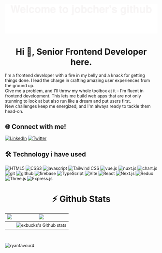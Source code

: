 [![MasterHead](https://github.com/BEPb/BEPb/blob/main/assets/Bottom_up.svg)](https://favourryan.netlify.app)
<h1 align="center">Hi 👋, Senior Frontend Developer here.</h1>

I'm a frontend developer with a fire in my belly and a knack for getting things done. I lead the charge in crafting amazing user experiences from the ground up. 
<br>
Give me a problem, and I'll throw my whole toolbox at it – I'm fluent in frontend development. 
This lets me build web apps that are not only stunning to look at but also run like a dream and put users first.
<br>
New challenges keep me energized, and I'm always ready to tackle them head-on.

## 🌐 Connect with me!

[![LinkedIn](https://img.shields.io/badge/LinkedIn-blue?style=for-the-badge&logo=linkedin)](https://www.linkedin.com//in/iwayemitaiwo/)
[![Twitter](https://img.shields.io/badge/Twitter-blue?style=for-the-badge&logo=twitter)](https://twitter.com/iwayemi86)


## 🛠️ Technology i have used
![HTML5](https://img.shields.io/badge/-HTML5-05122A?style=flat&logo=html5)
![CSS3](https://img.shields.io/badge/-CSS3-05122A?style=flat&logo=css3)
![javascript](https://img.shields.io/badge/-javascript-05122A?style=flat&logo=javascript)
![Tailwind CSS](https://img.shields.io/badge/-TailwindCSS-05122A?style=flat&logo=tailwindcss)
![vue.js](https://img.shields.io/badge/-vue.js-05122A?style=flat&logo=vue.js)
![nuxt.js](https://img.shields.io/badge/-nuxt.js-05122A?style=flat&logo=nuxt.js)
![chart.js](https://img.shields.io/badge/-chart.js-05122A?style=flat&logo=chart.js)
![git](https://img.shields.io/badge/-git-05122A?style=flat&logo=git)
![github](https://img.shields.io/badge/-github-05122A?style=flat&logo=github)
![firebase](https://img.shields.io/badge/-firebase-05122A?style=flat&logo=firebase)
![TypeScript](https://img.shields.io/badge/-TypeScript-05122A?style=flat&logo=typescript)
![Vite](https://img.shields.io/badge/-Vite-05122A?style=flat&logo=vite)
![React](https://img.shields.io/badge/-React-05122A?style=flat&logo=react)
![Next.js](https://img.shields.io/badge/-Next.js-05122A?style=flat&logo=next.js)
![Redux](https://img.shields.io/badge/-Redux-05122A?style=flat&logo=redux)
![Three.js](https://img.shields.io/badge/-Three.js-05122A?style=flat&logo=three.js)
![Express.js](https://img.shields.io/badge/-Express.js-05122A?style=flat&logo=express.js)

<h1 align="center">⚡ Github Stats</h1>

| ![](http://github-profile-summary-cards.vercel.app/api/cards/most-commit-language?username=tobi-2008&theme=algolia) | ![](http://github-profile-summary-cards.vercel.app/api/cards/repos-per-language?username=tobi-2008&theme=algolia) |
| :-----------------------------------------------------------------------------------------------------------------------------------------------------------------------------------------------------: | :--------------------------------------------------------------------------------------------------------------------------------------------------------------------------------------: |
|                                           <img  width="450em"   src="https://streak-stats.demolab.com?user=tobi-2008&theme=vue-dark" alt="" />                                           |  <img width="450em" align="center" alt="exbucks's Github stats"  src="https://github-readme-stats.vercel.app/api?username=tobi-2008&show_icons=true&count_private=true&theme=vue-dark" />   |

<br/>

 <img
        align="left"
        src="https://github-readme-stats.vercel.app/api/top-langs?username=tobi-2008&show_icons=true&locale=en&layout=compact"
        alt="ryanfavour4"
      />



